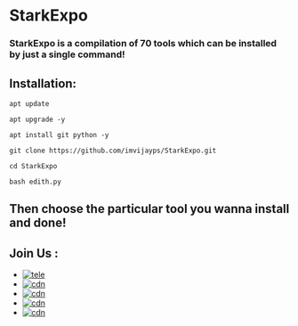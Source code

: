 # StarkExpo
### StarkExpo is a compilation of 70 tools which can be installed by just a single command!

## Installation:
```
apt update
```
```
apt upgrade -y
```
```
apt install git python -y
```
```
git clone https://github.com/imvijayps/StarkExpo.git
```
```
cd StarkExpo
```
```
bash edith.py
```
## Then choose the particular tool you wanna install and done!

## Join Us :

- [![tele](https://img.shields.io/badge/Telegram-Join%20Telegram%20Group-blue.svg?logo=telegram)](https://telegram.me/HackenCodeDiscuss)
- [![cdn](https://img.shields.io/badge/LinkedIn-Connect%20on%20LinkedIn-blue.svg?logo=linkedin)](https://linkedin.com/in/imvijayps)
- [![cdn](https://img.shields.io/badge/GitHub-Follow%20on%20GitHub-inactive.svg?logo=github)](https://github.com/imvijayps)
- [![cdn](https://img.shields.io/badge/Twitter-Follow%20on%20Twitter-informational.svg?logo=twitter)](https://twitter.com/imvijayps)
- [![cdn](https://img.shields.io/badge/Instagram-Follow%20on%20Instagram-important.svg?logo=instagram)](https://instagram.com/imvijayps)
